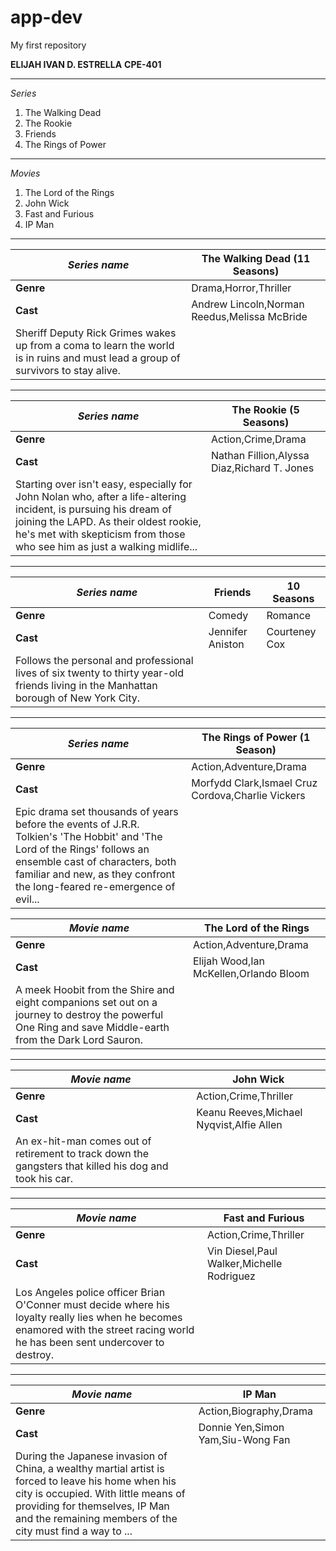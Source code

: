 # app-dev
My first repository

**ELIJAH IVAN D. ESTRELLA**
**CPE-401**

--------------
*Series*
1. The Walking Dead
2. The Rookie
3. Friends
4. The Rings of Power
--------------
*Movies*
1. The Lord of the Rings
2. John Wick
3. Fast and Furious
4. IP Man
--------------

| *Series name* | The Walking Dead (11 Seasons) |
| ------------- | ----------------------------- |
| **Genre** | Drama,Horror,Thriller |
| **Cast** | Andrew Lincoln,Norman Reedus,Melissa McBride |
| Sheriff Deputy Rick Grimes wakes up from a coma to learn the world is in ruins and must lead a group of survivors to stay alive. |
-------------------------------
| *Series name* | The Rookie (5 Seasons) |
| ------------- | ---------------------- |
| **Genre** | Action,Crime,Drama |
| **Cast** | Nathan Fillion,Alyssa Diaz,Richard T. Jones |
| Starting over isn't easy, especially for John Nolan who, after a life-altering incident, is pursuing his dream of joining the LAPD. As their oldest rookie, he's met with skepticism from those who see him as just a walking midlife... |
-------------------------------
| *Series name* | Friends | 10 Seasons |
| ------------- | ------- | ---------- |
| **Genre** | Comedy | Romance |
| **Cast** | Jennifer Aniston | Courteney Cox | Lisa Kudrow |
| Follows the personal and professional lives of six twenty to thirty year-old friends living in the Manhattan borough of New York City. |
-------------------------------
| *Series name* | The Rings of Power (1 Season) |
| ------------- | ----------------------------- |
| **Genre** | Action,Adventure,Drama |
| **Cast** | Morfydd Clark,Ismael Cruz Cordova,Charlie Vickers |
| Epic drama set thousands of years before the events of J.R.R. Tolkien's 'The Hobbit' and 'The Lord of the Rings' follows an ensemble cast of characters, both familiar and new, as they confront the long-feared re-emergence of evil... |

| *Movie name* | The Lord of the Rings |
| ------------ | --------------------- |
| **Genre** | Action,Adventure,Drama |
| **Cast** | Elijah Wood,Ian McKellen,Orlando Bloom |
| A meek Hoobit from the Shire and eight companions set out on a journey to destroy the powerful One Ring and save Middle-earth from the Dark Lord Sauron. |
-------------------------------
| *Movie name* | John Wick |
| ------------ | --------- |
| **Genre** | Action,Crime,Thriller |
| **Cast** | Keanu Reeves,Michael Nyqvist,Alfie Allen |
| An ex-hit-man comes out of retirement to track down the gangsters that killed his dog and took his car. |
-------------------------------
| *Movie name* | Fast and Furious |
| ------------ | ---------------- |
| **Genre** | Action,Crime,Thriller |
| **Cast** | Vin Diesel,Paul Walker,Michelle Rodriguez |
| Los Angeles police officer Brian O'Conner must decide where his loyalty really lies when he becomes enamored with the street racing world he has been sent undercover to destroy. |
-------------------------------
| *Movie name* | IP Man |
| ------------ | ------ |
| **Genre** | Action,Biography,Drama |
| **Cast** | Donnie Yen,Simon Yam,Siu-Wong Fan |
| During the Japanese invasion of China, a wealthy martial artist is forced to leave his home when his city is occupied. With little means of providing for themselves, IP Man and the remaining members of the city must find a way to ... |
